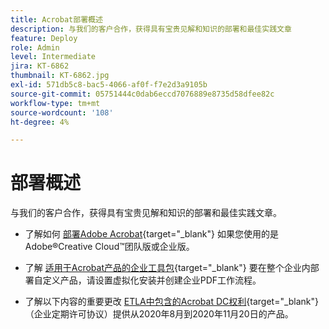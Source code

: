 ```yaml
---
title: Acrobat部署概述
description: 与我们的客户合作，获得具有宝贵见解和知识的部署和最佳实践文章
feature: Deploy
role: Admin
level: Intermediate
jira: KT-6862
thumbnail: KT-6862.jpg
exl-id: 571db5c8-bac5-4066-af0f-f7e2d3a9105b
source-git-commit: 05751444c0dab6eccd7076889e8735d58dfee82c
workflow-type: tm+mt
source-wordcount: '108'
ht-degree: 4%

---
```


# 部署概述

与我们的客户合作，获得具有宝贵见解和知识的部署和最佳实践文章。

* 了解如何 [部署Adobe Acrobat](https://helpx.adobe.com/enterprise/using/deploying-acrobat.html){target="_blank"} 如果您使用的是Adobe®Creative Cloud™团队版或企业版。

* 了解 [适用于Acrobat产品的企业工具包](https://www.adobe.com/devnet-docs/acrobatetk/index.html){target="_blank"} 要在整个企业内部署自定义产品，请设置虚拟化安装并创建企业PDF工作流程。

* 了解以下内容的重要更改 [ETLA中包含的Acrobat DC权利](signentitlementchanges.md){target="_blank"} （企业定期许可协议）提供从2020年8月到2020年11月20日的产品。
